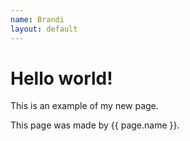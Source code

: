 ```yaml
---
name: Brandi
layout: default
---
```


# Hello world!

This is an example of my new page.

This page was made by {{ page.name }}.
